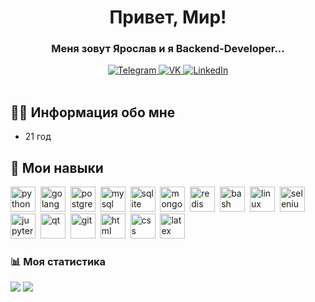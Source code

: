<div id="header" align="center">
<h1>Привет, Мир!</h1>
<h3>Меня зовут Ярослав и я Backend-Developer...</h3>

<a href="https://t.me/SalomanHere">
    <img src="https://img.shields.io/badge/telegram-blue?style=for-the-badge&logo=telegram&logoColor=white" alt="Telegram" >
</a>
<a href="https://vk.com/rosyayun">
    <img src="https://img.shields.io/badge/vk-blue?style=for-the-badge&logo=vk&logoColor=white" alt="VK">
</a>
<a href="https://www.linkedin.com/in/yaroslav-yunoshev-851669254/">
<img src="https://img.shields.io/badge/linkedin-blue?style=for-the-badge&logo=LinkedIn&logoColor=white" alt="LinkedIn" >


</a>
</div>
<br>

## 👨‍🚀 Информация обо мне

- 21 год


## 🧰 Мои навыки
<img src="https://cdn.jsdelivr.net/gh/devicons/devicon/icons/python/python-original.svg" title="python" witdth="40" height="40"/>&nbsp;
<img src="https://cdn.jsdelivr.net/gh/devicons/devicon/icons/go/go-original.svg" title="golang" witdth="40" height="40"/>&nbsp;
<img src="https://cdn.jsdelivr.net/gh/devicons/devicon/icons/postgresql/postgresql-original.svg" title="postgres" witdth="40" height="40"/>&nbsp;
<img src="https://cdn.jsdelivr.net/gh/devicons/devicon/icons/mysql/mysql-original.svg" title="mysql" witdth="40" height="40"/>&nbsp;
<img src="https://cdn.jsdelivr.net/gh/devicons/devicon/icons/sqlite/sqlite-original.svg" title="sqlite" witdth="40" height="40"/>&nbsp;
<img src="https://cdn.jsdelivr.net/gh/devicons/devicon/icons/mongodb/mongodb-original-wordmark.svg" title="mongodb" witdth="40" height="40"/>&nbsp;
<img src="https://cdn.jsdelivr.net/gh/devicons/devicon/icons/redis/redis-original-wordmark.svg" title="redis" witdth="40" height="40"/>&nbsp;
<img src="https://cdn.jsdelivr.net/gh/devicons/devicon/icons/bash/bash-original.svg" title="bash" witdth="40" height="40"/>&nbsp;
<img src="https://cdn.jsdelivr.net/gh/devicons/devicon/icons/linux/linux-original.svg" title="linux" witdth="40" height="40"/>&nbsp;
<img src="https://cdn.jsdelivr.net/gh/devicons/devicon/icons/selenium/selenium-original.svg" title="selenium" witdth="40" height="40"/>&nbsp;
<img src="https://cdn.jsdelivr.net/gh/devicons/devicon/icons/jupyter/jupyter-original-wordmark.svg" title="jupyter" witdth="40" height="40"/>&nbsp;
<img src="https://cdn.jsdelivr.net/gh/devicons/devicon/icons/qt/qt-original.svg" title="qt" witdth="40" height="40"/>&nbsp;
<img src="https://cdn.jsdelivr.net/gh/devicons/devicon/icons/git/git-original.svg" title="git" witdth="40" height="40"/>&nbsp;
<img src="https://cdn.jsdelivr.net/gh/devicons/devicon/icons/html5/html5-original.svg" title="html" witdth="40" height="40"/>&nbsp;
<img src="https://cdn.jsdelivr.net/gh/devicons/devicon/icons/css3/css3-original.svg" title="css" witdth="40" height="40"/>&nbsp;
<img src="https://cdn.jsdelivr.net/gh/devicons/devicon/icons/latex/latex-original.svg" title="latex" witdth="40" height="40"/>&nbsp;



### 📊 Моя статистика
![](http://github-profile-summary-cards.vercel.app/api/cards/stats?username=SalomanYu&theme=aura_dark)
![](http://github-profile-summary-cards.vercel.app/api/cards/repos-per-language?username=SalomanYu&theme=aura_dark)

